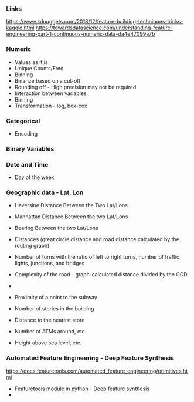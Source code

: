 ### Links
https://www.kdnuggets.com/2018/12/feature-building-techniques-tricks-kaggle.html
https://towardsdatascience.com/understanding-feature-engineering-part-1-continuous-numeric-data-da4e47099a7b


### Numeric
* Values as it is
* Unique Counts/Freq
* Binning
* Binarize based on a cut-off
* Rounding off - High precision may not be required
* Interaction between variables
* Binning
* Transformation - log, box-cox

### Categorical
* Encoding


### Binary Variables


### Date and Time
* Day of the week


### Geographic data - Lat, Lon
* Haversine Distance Between the Two Lat/Lons
* Manhattan Distance Between the two Lat/Lons
* Bearing Between the two Lat/Lons

* Distances (great circle distance and road distance calculated by the routing graph)
* Number of turns with the ratio of left to right turns, number of traffic lights, junctions, and bridges 
* Complexity of the road - graph-calculated distance divided by the GCD
* 
* Proximity of a point to the subway
* Number of stories in the building
* Distance to the nearest store
* Number of ATMs around, etc. 
* Height above sea level, etc. 



    
### Automated Feature Engineering - Deep Feature Synthesis
https://docs.featuretools.com/automated_feature_engineering/primitives.html

* Featuretools module in python - Deep feature synthesis
* 

    
    
    
    





